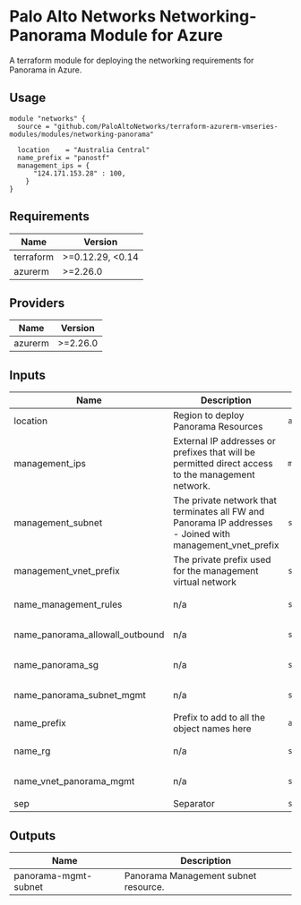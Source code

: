 Palo Alto Networks Networking-Panorama Module for Azure
===========

A terraform module for deploying the networking requirements for Panorama in Azure.

Usage
-----

```hcl
module "networks" {
  source = "github.com/PaloAltoNetworks/terraform-azurerm-vmseries-modules/modules/networking-panorama"

  location    = "Australia Central"
  name_prefix = "panostf"
  management_ips = {
      "124.171.153.28" : 100,
    }
}
```

<!-- BEGINNING OF PRE-COMMIT-TERRAFORM DOCS HOOK -->
## Requirements

| Name | Version |
|------|---------|
| terraform | >=0.12.29, <0.14 |
| azurerm | >=2.26.0 |

## Providers

| Name | Version |
|------|---------|
| azurerm | >=2.26.0 |

## Inputs

| Name | Description | Type | Default | Required |
|------|-------------|------|---------|:--------:|
| location | Region to deploy Panorama Resources | `any` | n/a | yes |
| management\_ips | External IP addresses or prefixes that will be permitted direct access to the management network. | `map(any)` | n/a | yes |
| management\_subnet | The private network that terminates all FW and Panorama IP addresses - Joined with management\_vnet\_prefix | `string` | `"0.0/24"` | no |
| management\_vnet\_prefix | The private prefix used for the management virtual network | `string` | `"10.255."` | no |
| name\_management\_rules | n/a | `string` | `"panorama-mgmt-sgrule"` | no |
| name\_panorama\_allowall\_outbound | n/a | `string` | `"panorama-allowall-outbound"` | no |
| name\_panorama\_sg | n/a | `string` | `"sg-panorama-mgmt"` | no |
| name\_panorama\_subnet\_mgmt | n/a | `string` | `"net-panorama-mgmt"` | no |
| name\_prefix | Prefix to add to all the object names here | `any` | n/a | yes |
| name\_rg | n/a | `string` | `"rg-panorama-networks"` | no |
| name\_vnet\_panorama\_mgmt | n/a | `string` | `"vnet-panorama-mgmt"` | no |
| sep | Separator | `string` | `"-"` | no |

## Outputs

| Name | Description |
|------|-------------|
| panorama-mgmt-subnet | Panorama Management subnet resource. |

<!-- END OF PRE-COMMIT-TERRAFORM DOCS HOOK -->

